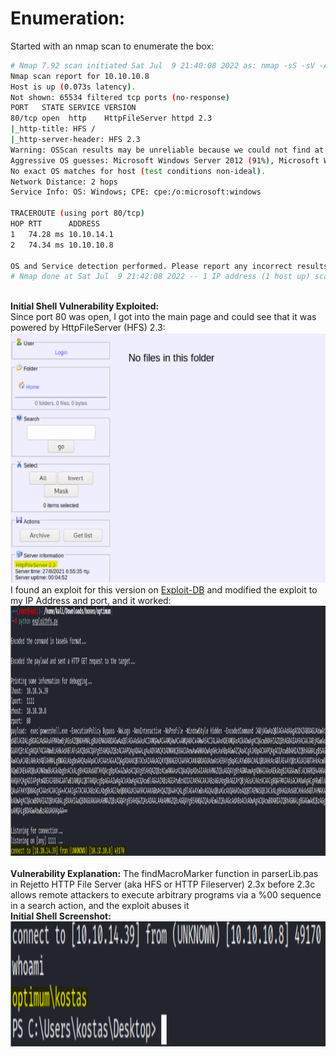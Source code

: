 # Enumeration:
Started with an nmap scan to enumerate the box:
```bash
# Nmap 7.92 scan initiated Sat Jul  9 21:40:08 2022 as: nmap -sS -sV -A -p- -oN nmap.txt 10.10.10.8
Nmap scan report for 10.10.10.8
Host is up (0.073s latency).
Not shown: 65534 filtered tcp ports (no-response)
PORT   STATE SERVICE VERSION
80/tcp open  http    HttpFileServer httpd 2.3
|_http-title: HFS /
|_http-server-header: HFS 2.3
Warning: OSScan results may be unreliable because we could not find at least 1 open and 1 closed port
Aggressive OS guesses: Microsoft Windows Server 2012 (91%), Microsoft Windows Server 2012 or Windows Server 2012 R2 (91%), Microsoft Windows Server 2012 R2 (91%), Microsoft Windows 7 Professional (87%), Microsoft Windows 8.1 Update 1 (86%), Microsoft Windows Phone 7.5 or 8.0 (86%), Microsoft Windows 7 or Windows Server 2008 R2 (85%), Microsoft Windows Server 2008 R2 (85%), Microsoft Windows Server 2008 R2 or Windows 8.1 (85%), Microsoft Windows Server 2008 R2 SP1 or Windows 8 (85%)
No exact OS matches for host (test conditions non-ideal).
Network Distance: 2 hops
Service Info: OS: Windows; CPE: cpe:/o:microsoft:windows

TRACEROUTE (using port 80/tcp)
HOP RTT      ADDRESS
1   74.28 ms 10.10.14.1
2   74.34 ms 10.10.10.8

OS and Service detection performed. Please report any incorrect results at https://nmap.org/submit/ .
# Nmap done at Sat Jul  9 21:42:08 2022 -- 1 IP address (1 host up) scanned in 120.47 seconds
```
\
**Initial Shell Vulnerability Exploited:**\
Since port 80 was open, I got into the main page and could see that it was powered by HttpFileServer (HFS) 2.3:\
<img src="images/optimum/hfs_mainpage.png" alt="hfs_mainpage" width="600" height="400"/> </br>
I found an exploit for this version on [Exploit-DB](https://www.exploit-db.com/exploits/49584) and modified the exploit to my IP Address and port, and it worked: </br>
<img src="images/optimum/initial_shell_poc.png" alt="initial_shell_poc" width="1000" height="400"/> </br>\
**Vulnerability Explanation:**  The findMacroMarker function in parserLib.pas in Rejetto HTTP File Server
(aka HFS or HTTP Fileserver) 2.3x before 2.3c allows remote attackers to execute arbitrary programs via
a %00 sequence in a search action, and the exploit abuses it </br>
**Initial Shell Screenshot:** </br>
<img src="images/optimum/initial_shell_poc2.png" alt="initial_shell_poc2" width="800" height="200"/> </br>
